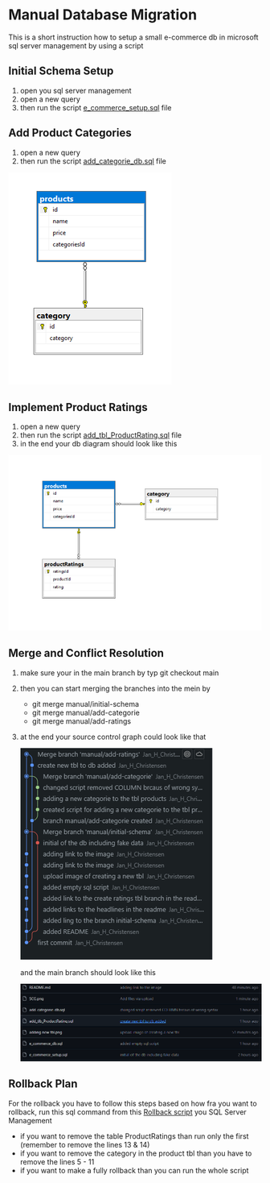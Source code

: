 # Manual Database Migration

This is a short instruction how to setup a small e-commerce db in microsoft sql server management by using a script

## Initial Schema Setup

1. open you sql server management
2. open a new query
3. then run the script [e_commerce_setup.sql](https://github.com/Jan-H-Christensen/DB_assignment/blob/manual/initial-schema/e_commerce_setup.sql) file

## Add Product Categories

1. open a new query
2. then run the script [add_categorie_db.sql](https://github.com/Jan-H-Christensen/DB_assignment/blob/manual/add-categorie/add_categorie_db.sql) file

![Image of the created tbl category](https://github.com/Jan-H-Christensen/DB_assignment/blob/main/adding%20category%20tbl.png)

## Implement Product Ratings

1. open a new query
2. then run the script [add_tbl_ProductRating.sql](https://github.com/Jan-H-Christensen/DB_assignment/blob/manual/add-ratings/add_tlb_ProductRating.sql) file
3. in the end your db diagram should look like this

![Image of the created tbl](https://github.com/Jan-H-Christensen/DB_assignment/blob/main/adding%20product%20tbl.png)

## Merge and Conflict Resolution

1. make sure your in the main branch by typ git checkout main
2. then you can start merging the branches into the mein by
   - git merge manual/initial-schema
   - git merge manual/add-categorie
   - git merge manual/add-ratings
3. at the end your source control graph could look like that

   ![Image source control graph](https://github.com/Jan-H-Christensen/DB_assignment/blob/main/SCG.png)

   and the main branch should look like this

   ![Image main branch](https://github.com/Jan-H-Christensen/DB_assignment/blob/main/main_branch.png)

## Rollback Plan

For the rollback you have to follow this steps based on how fra you want to rollback,
run this sql command from this [Rollback script](https://github.com/Jan-H-Christensen/DB_assignment/blob/main/sql_rollback.sql) you SQL Server Management

- if you want to remove the table ProductRatings than run only the first (remember to remove the lines 13 & 14)
- if you want to remove the category in the product tbl than you have to remove the lines 5 - 11
- if you want to make a fully rollback than you can run the whole script
